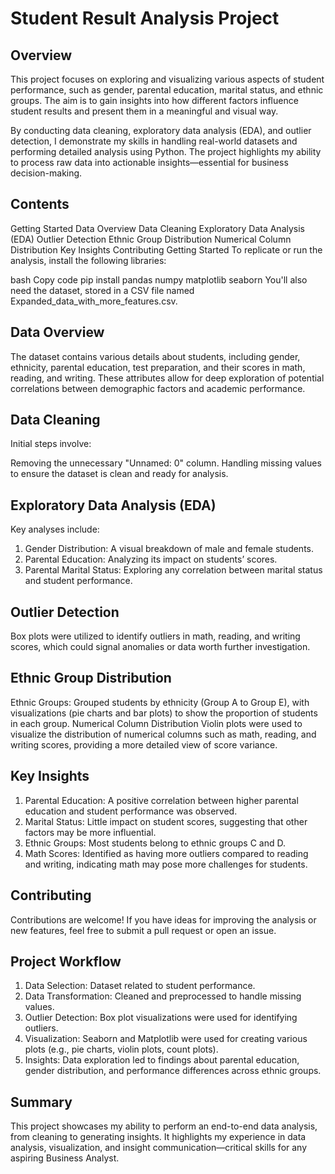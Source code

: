 # Student Result Analysis Project
## Overview
This project focuses on exploring and visualizing various aspects of student performance, such as gender, parental education, marital status, and ethnic groups. The aim is to gain insights into how different factors influence student results and present them in a meaningful and visual way.

By conducting data cleaning, exploratory data analysis (EDA), and outlier detection, I demonstrate my skills in handling real-world datasets and performing detailed analysis using Python. The project highlights my ability to process raw data into actionable insights—essential for business decision-making.

## Contents
Getting Started
Data Overview
Data Cleaning
Exploratory Data Analysis (EDA)
Outlier Detection
Ethnic Group Distribution
Numerical Column Distribution
Key Insights
Contributing
Getting Started
To replicate or run the analysis, install the following libraries:

bash
Copy code
pip install pandas numpy matplotlib seaborn
You'll also need the dataset, stored in a CSV file named Expanded_data_with_more_features.csv.

## Data Overview
The dataset contains various details about students, including gender, ethnicity, parental education, test preparation, and their scores in math, reading, and writing. These attributes allow for deep exploration of potential correlations between demographic factors and academic performance.

## Data Cleaning
Initial steps involve:

Removing the unnecessary "Unnamed: 0" column.
Handling missing values to ensure the dataset is clean and ready for analysis.

## Exploratory Data Analysis (EDA)

Key analyses include:
1. Gender Distribution: A visual breakdown of male and female students.
2. Parental Education: Analyzing its impact on students’ scores.
3. Parental Marital Status: Exploring any correlation between marital status and student performance.

## Outlier Detection
Box plots were utilized to identify outliers in math, reading, and writing scores, which could signal anomalies or data worth further investigation.

## Ethnic Group Distribution
Ethnic Groups: Grouped students by ethnicity (Group A to Group E), with visualizations (pie charts and bar plots) to show the proportion of students in each group.
Numerical Column Distribution
Violin plots were used to visualize the distribution of numerical columns such as math, reading, and writing scores, providing a more detailed view of score variance.

## Key Insights
1. Parental Education: A positive correlation between higher parental education and student performance was observed.
2. Marital Status: Little impact on student scores, suggesting that other factors may be more influential.
3. Ethnic Groups: Most students belong to ethnic groups C and D.
4. Math Scores: Identified as having more outliers compared to reading and writing, indicating math may pose more challenges for students.

## Contributing
Contributions are welcome! If you have ideas for improving the analysis or new features, feel free to submit a pull request or open an issue.

## Project Workflow
1. Data Selection: Dataset related to student performance.
2. Data Transformation: Cleaned and preprocessed to handle missing values.
3. Outlier Detection: Box plot visualizations were used for identifying outliers.
4. Visualization: Seaborn and Matplotlib were used for creating various plots (e.g., pie charts, violin plots, count plots).
5. Insights: Data exploration led to findings about parental education, gender distribution, and performance differences across ethnic groups.
   
## Summary
This project showcases my ability to perform an end-to-end data analysis, from cleaning to generating insights. It highlights my experience in data analysis, visualization, and insight communication—critical skills for any aspiring Business Analyst.
